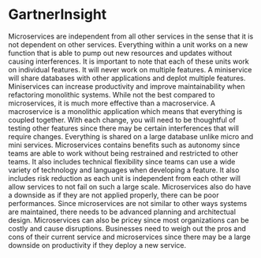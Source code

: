 # GartnerInsight

Microservices are independent from all other services in the sense that it is not dependent on other services. Everything within a unit works on a new function that is able to pump out new resources and updates without causing interferences. It is important to note that each of these units work on individual features. It will never work on multiple features. A miniservice will share databases with other applications and deplot multiple features. Miniservices can increase productivity and improve maintainability when refactoring monolithic systems. While not the best compared to microservices, it is much more effective than a macroservice. A macroservice is a monolithic application which means that everything is coupled together. With each change, you will need to be thoughtful of testing other features since there may be certain interferences that will require changes. Everything is shared on a large database unlike micro and mini services. Microservices contains benefits such as autonomy since teams are able to work without being restrained and restricted to other teams. It also includes technical flexibility since teams can use a wide variety of technology and languages when developing a feature. It also includes risk reduction as each unit is independent from each other will allow services to not fail on such a large scale. Microservices also do have a downside as if they are not applied properly, there can be poor performances. Since microservices are not similar to other ways systems are maintained, there needs to be advanced planning and architectual design. Microservices can also be pricey since most organizations can be costly and cause disruptions. Businesses need to weigh out the pros and cons of their current service and microservices since there may be a large downside on productivity if they deploy a new service.
